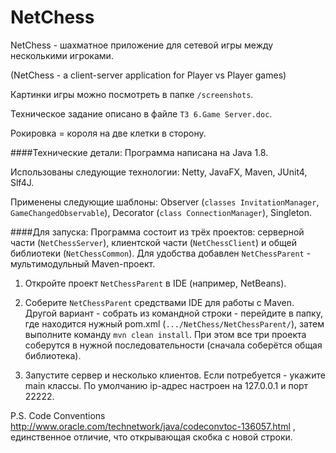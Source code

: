 ﻿NetChess
========
NetChess - шахматное приложение для сетевой игры между несколькими игроками.

(NetChess - a client-server application for Player vs Player games)

Картинки игры можно посмотреть в папке `/screenshots`.

Техническое задание описано в файле `ТЗ 6.Game Server.doc`.

Рокировка = короля на две клетки в сторону.

####Технические детали:
Программа написана на Java 1.8.

Использованы следующие технологии: Netty, JavaFX, Maven, JUnit4, Slf4J.

Применены следующие шаблоны: Observer (`classes InvitationManager`, `GameChangedObservable`), Decorator (`class ConnectionManager`), Singleton.

####Для запуска:
Программа состоит из трёх проектов: серверной части (`NetChessServer`), клиентской части (`NetChessClient`) и общей библиотеки (`NetChessCommon`). Для удобства добавлен `NetChessParent` - мультимодульный Maven-проект.

1) Откройте проект `NetChessParent` в IDE (например, NetBeans).

2) Соберите `NetChessParent` средствами IDE для работы с Maven. Другой вариант - собрать из командной строки - перейдите в папку, где находится нужный pom.xml (`.../NetChess/NetChessParent/`), затем выполните команду `mvn clean install`.
При этом все три проекта соберутся в нужной последовательности (сначала соберётся общая библиотека).

3) Запустите сервер и несколько клиентов. Если потребуется - укажите main классы. По умолчанию ip-адрес настроен на 127.0.0.1 и порт 22222.

P.S.
Code Conventions http://www.oracle.com/technetwork/java/codeconvtoc-136057.html , единственное отличие, что открывающая скобка с новой строки.
